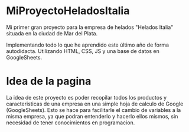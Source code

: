 # MiProyectoHeladosItalia
 Mi primer gran proyecto para la empresa de helados "Helados Italia" situada en la ciudad de Mar del Plata.

Implementando todo lo que he aprendido este último año de forma autodidacta. Utilizando HTML, CSS, JS y una base de datos en GoogleSheets.

# Idea de la pagina
 La idea de este proyecto es poder recopilar todos los productos y caracteristicas de una empresa en una simple hoja de calculo de Google (GoogleSheets). Esto se hace para facilitarle el cambio de variables a la misma empresa, ya que podran entenderlo y hacerlo ellos mismos, sin necesidad de tener conocimientos en programacion.
